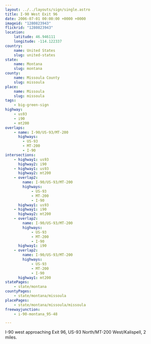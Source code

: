 ```yaml
---
layout: ../../layouts/sign/single.astro
title: I-90 West Exit 96
date: 2006-07-01 00:00:00 +0000 +0000
imageid: "1280823943"
flickrid: "1280823943"
location:
    latitude: 46.946111
    longitude: -114.122337
country:
    name: United States
    slug: united-states
state:
    name: Montana
    slug: montana
county:
    name: Missoula County
    slug: missoula
place:
    name: Missoula
    slug: missoula
tags:
    - big-green-sign
highway:
    - us93
    - i90
    - mt200
overlaps:
    - name: I-90/US-93/MT-200
      highways:
        - US-93
        - MT-200
        - I-90
intersections:
    - highway1: us93
      highway2: i90
    - highway1: us93
      highway2: mt200
    - overlap2:
        name: I-90/US-93/MT-200
        highways:
            - US-93
            - MT-200
            - I-90
      highway1: us93
    - highway1: i90
      highway2: mt200
    - overlap2:
        name: I-90/US-93/MT-200
        highways:
            - US-93
            - MT-200
            - I-90
      highway1: i90
    - overlap2:
        name: I-90/US-93/MT-200
        highways:
            - US-93
            - MT-200
            - I-90
      highway1: mt200
statePages:
    - state/montana
countyPages:
    - state/montana/missoula
placePages:
    - state/montana/missoula/missoula
freewayjunction:
    - i-90-montana_95-48

---
```

I-90 west approaching Exit 96, US-93 North/MT-200 West/Kalispell, 2 miles.